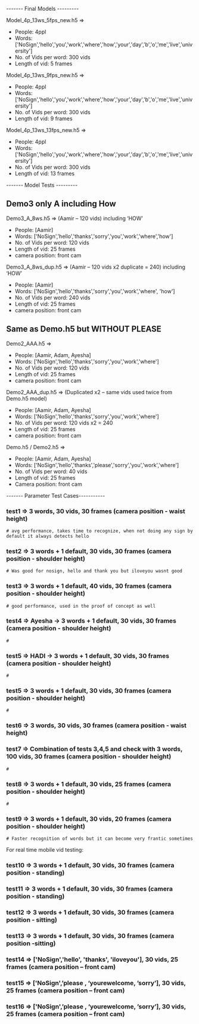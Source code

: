 ------- Final Models ---------

Model_4p_13ws_5fps_new.h5 => 
- People: 4ppl
- Words: ['NoSign','hello','you','work','where','how','your','day','b','o','me','live','university']
- No. of Vids per word: 300 vids
- Length of vid: 5 frames

Model_4p_13ws_9fps_new.h5 => 
- People: 4ppl
- Words: ['NoSign','hello','you','work','where','how','your','day','b','o','me','live','university']
- No. of Vids per word: 300 vids
- Length of vid: 9 frames

Model_4p_13ws_13fps_new.h5 => 
- People: 4ppl
- Words: ['NoSign','hello','you','work','where','how','your','day','b','o','me','live','university']
- No. of Vids per word: 300 vids
- Length of vid: 13 frames

------- Model Tests ---------

## Demo3 only A including How

Demo3_A_8ws.h5 => (Aamir – 120 vids) including ‘HOW’ 
- People: [Aamir]
- Words: ['NoSign','hello','thanks','sorry','you','work','where','how'] 
- No. of Vids per word: 120 vids
- Length of vid: 25 frames
- camera position: front cam

Demo3_A_8ws_dup.h5 => (Aamir – 120 vids x2 duplicate = 240) including ‘HOW’ 
- People: [Aamir]
- Words: ['NoSign','hello','thanks','sorry','you','work','where', 'how'] 
- No. of Vids per word: 240 vids
- Length of vid: 25 frames
- camera position: front cam


## Same as Demo.h5 but WITHOUT PLEASE

Demo2_AAA.h5 => 
- People: [Aamir, Adam, Ayesha]
- Words: ['NoSign','hello','thanks','sorry','you','work','where'] 
- No. of Vids per word: 120 vids
- Length of vid: 25 frames
- camera position: front cam

Demo2_AAA_dup.h5 => (Duplicated x2 – same vids used twice from Demo.h5 model)
- People: [Aamir, Adam, Ayesha]
- Words: ['NoSign','hello','thanks','sorry','you','work','where'] 
- No. of Vids per word: 120 vids x2 = 240
- Length of vid: 25 frames
- camera position: front cam


Demo.h5 / Demo2.h5 => 
- People: [Aamir, Adam, Ayesha]
- Words: ['NoSign','hello','thanks','please','sorry','you','work','where'] 
- No. of Vids per word: 40 vids
- Length of vid: 25 frames
- Camera position: front cam


------- Parameter Test Cases-----------
### test1 => 3 words, 30 vids, 30 frames (camera position - waist height)
    # avg performance, takes time to recognize, when not doing any sign by default it always detects hello
    
### test2 => 3 words + 1 default, 30 vids, 30 frames  (camera position - shoulder height)
    # Was good for nosign, hello and thank you but iloveyou wasnt good

### test3 => 3 words + 1 default, 40 vids, 30 frames  (camera position - shoulder height)
    # good performance, used in the proof of concept as well

### test4 => Ayesha -> 3 words + 1 default, 30 vids, 30 frames (camera position - shoulder height)
    # 

### test5 => HADI -> 3 words + 1 default, 30 vids, 30 frames (camera position - shoulder height)
    # 

### test5 => 3 words + 1 default, 30 vids, 30 frames  (camera position - shoulder height)
    # 

### test6 => 3 words, 30 vids, 30 frames  (camera position - waist height)

### test7 => Combination of tests 3,4,5 and check with 3 words, 100 vids, 30 frames  (camera position - shoulder height)
    #
### test8 => 3 words + 1 default, 30 vids, 25 frames  (camera position - shoulder height)
    # 
### test9 => 3 words + 1 default, 30 vids, 20 frames  (camera position - shoulder height)
    # Faster recognition of words but it can become very frantic sometimes

For real time mobile vid testing:
### test10 => 3 words + 1 default, 30 vids, 30 frames  (camera position - standing)
### test11 => 3 words + 1 default, 30 vids, 30 frames  (camera position - standing) 
### test12 => 3 words + 1 default, 30 vids, 30 frames  (camera position - sitting)
### test13 => 3 words + 1 default, 30 vids, 30 frames  (camera position -sitting)

###  test14 => ['NoSign','hello', 'thanks', 'iloveyou'], 30 vids, 25 frames  (camera position – front cam)
###  test15 => ['NoSign',’please , ‘yourewelcome, ’sorry’], 30 vids, 25 frames  (camera position – front cam)
###  test16 => ['NoSign',’please , ‘yourewelcome, ’sorry’], 30 vids, 25 frames  (camera position – front cam)

